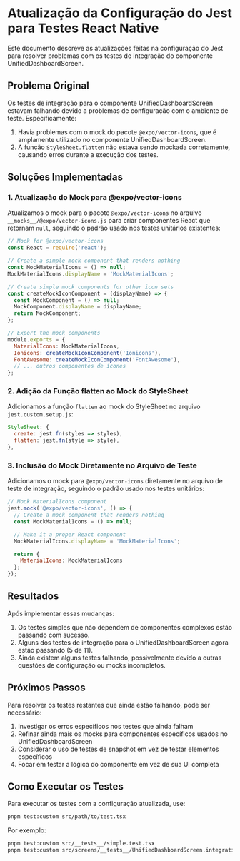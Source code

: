 # Atualização da Configuração do Jest para Testes React Native

Este documento descreve as atualizações feitas na configuração do Jest para resolver problemas com os testes de integração do componente UnifiedDashboardScreen.

## Problema Original

Os testes de integração para o componente UnifiedDashboardScreen estavam falhando devido a problemas de configuração com o ambiente de teste. Especificamente:

1. Havia problemas com o mock do pacote `@expo/vector-icons`, que é amplamente utilizado no componente UnifiedDashboardScreen.
2. A função `StyleSheet.flatten` não estava sendo mockada corretamente, causando erros durante a execução dos testes.

## Soluções Implementadas

### 1. Atualização do Mock para @expo/vector-icons

Atualizamos o mock para o pacote `@expo/vector-icons` no arquivo `__mocks__/@expo/vector-icons.js` para criar componentes React que retornam `null`, seguindo o padrão usado nos testes unitários existentes:

```javascript
// Mock for @expo/vector-icons
const React = require('react');

// Create a simple mock component that renders nothing
const MockMaterialIcons = () => null;
MockMaterialIcons.displayName = 'MockMaterialIcons';

// Create simple mock components for other icon sets
const createMockIconComponent = (displayName) => {
  const MockComponent = () => null;
  MockComponent.displayName = displayName;
  return MockComponent;
};

// Export the mock components
module.exports = {
  MaterialIcons: MockMaterialIcons,
  Ionicons: createMockIconComponent('Ionicons'),
  FontAwesome: createMockIconComponent('FontAwesome'),
  // ... outros componentes de ícones
};
```

### 2. Adição da Função flatten ao Mock do StyleSheet

Adicionamos a função `flatten` ao mock do StyleSheet no arquivo `jest.custom.setup.js`:

```javascript
StyleSheet: {
  create: jest.fn(styles => styles),
  flatten: jest.fn(style => style),
},
```

### 3. Inclusão do Mock Diretamente no Arquivo de Teste

Adicionamos o mock para `@expo/vector-icons` diretamente no arquivo de teste de integração, seguindo o padrão usado nos testes unitários:

```javascript
// Mock MaterialIcons component
jest.mock('@expo/vector-icons', () => {
  // Create a mock component that renders nothing
  const MockMaterialIcons = () => null;

  // Make it a proper React component
  MockMaterialIcons.displayName = 'MockMaterialIcons';

  return {
    MaterialIcons: MockMaterialIcons
  };
});
```

## Resultados

Após implementar essas mudanças:

1. Os testes simples que não dependem de componentes complexos estão passando com sucesso.
2. Alguns dos testes de integração para o UnifiedDashboardScreen agora estão passando (5 de 11).
3. Ainda existem alguns testes falhando, possivelmente devido a outras questões de configuração ou mocks incompletos.

## Próximos Passos

Para resolver os testes restantes que ainda estão falhando, pode ser necessário:

1. Investigar os erros específicos nos testes que ainda falham
2. Refinar ainda mais os mocks para componentes específicos usados no UnifiedDashboardScreen
3. Considerar o uso de testes de snapshot em vez de testar elementos específicos
4. Focar em testar a lógica do componente em vez de sua UI completa

## Como Executar os Testes

Para executar os testes com a configuração atualizada, use:

```bash
pnpm test:custom src/path/to/test.tsx
```

Por exemplo:

```bash
pnpm test:custom src/__tests__/simple.test.tsx
pnpm test:custom src/screens/__tests__/UnifiedDashboardScreen.integration.test.tsx
```